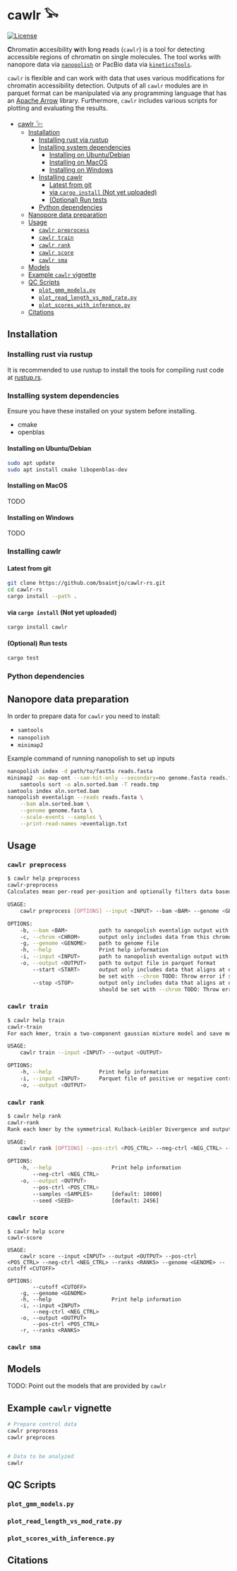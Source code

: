 # cawlr 𓅨

[![License](https://img.shields.io/badge/license-BSD_3--Clause-informational)](./LICENSE)

**C**hromatin **a**ccesibility **w**ith **l**ong **r**eads (`cawlr`) is a tool for detecting accessible regions of chromatin on single molecules. The tool works with nanopore data via [`nanopolish`](https://github.com/jts/nanopolish) or PacBio data via [`kineticsTools`](https://github.com/PacificBiosciences/kineticsTools).

`cawlr` is flexible and can work with data that uses various modifications for chromatin accessibility detection. Outputs of all `cawlr` modules are in parquet format can be manipulated via any programming language that has an [Apache Arrow](https://arrow.apache.org/install/) library. Furthermore, `cawlr` includes various scripts for plotting and evaluating the results.

- [cawlr 𓅨](#cawlr-𓅨)
  - [Installation](#installation)
    - [Installing rust via rustup](#installing-rust-via-rustup)
    - [Installing system dependencies](#installing-system-dependencies)
      - [Installing on Ubuntu/Debian](#installing-on-ubuntudebian)
      - [Installing on MacOS](#installing-on-macos)
      - [Installing on Windows](#installing-on-windows)
    - [Installing cawlr](#installing-cawlr)
      - [Latest from git](#latest-from-git)
      - [via `cargo install` (Not yet uploaded)](#via-cargo-install-not-yet-uploaded)
      - [(Optional) Run tests](#optional-run-tests)
    - [Python dependencies](#python-dependencies)
  - [Nanopore data preparation](#nanopore-data-preparation)
  - [Usage](#usage)
    - [`cawlr preprocess`](#cawlr-preprocess)
    - [`cawlr train`](#cawlr-train)
    - [`cawlr rank`](#cawlr-rank)
    - [`cawlr score`](#cawlr-score)
    - [`cawlr sma`](#cawlr-sma)
  - [Models](#models)
  - [Example `cawlr` vignette](#example-cawlr-vignette)
  - [QC Scripts](#qc-scripts)
    - [`plot_gmm_models.py`](#plot_gmm_modelspy)
    - [`plot_read_length_vs_mod_rate.py`](#plot_read_length_vs_mod_ratepy)
    - [`plot_scores_with_inference.py`](#plot_scores_with_inferencepy)
  - [Citations](#citations)

## Installation

### Installing rust via rustup

It is recommended to use rustup to install the tools for compiling rust code at [rustup.rs](https://rustup.rs/).

### Installing system dependencies

Ensure you have these installed on your system before installing.

- cmake
- openblas

#### Installing on Ubuntu/Debian

```bash
sudo apt update
sudo apt install cmake libopenblas-dev
```

#### Installing on MacOS

TODO

#### Installing on Windows

TODO

### Installing cawlr

#### Latest from git

```bash
git clone https://github.com/bsaintjo/cawlr-rs.git
cd cawlr-rs
cargo install --path .
```

#### via `cargo install` (Not yet uploaded)

```bash
cargo install cawlr
```

#### (Optional) Run tests

```bash
cargo test
```

### Python dependencies

## Nanopore data preparation

In order to prepare data for `cawlr` you need to install:

- `samtools`
- `nanopolish`
- `minimap2`

Example command of running nanopolish to set up inputs

```bash
nanopolish index -d path/to/fast5s reads.fasta
minimap2 -ax map-ont --sam-hit-only --secondary=no genome.fasta reads.fasta | \
    samtools sort -o aln.sorted.bam -T reads.tmp
samtools index aln.sorted.bam
nanopolish eventalign --reads reads.fasta \
    --bam aln.sorted.bam \
    --genome genome.fasta \
    --scale-events --samples \
    --print-read-names >eventalign.txt
```

## Usage

### `cawlr preprocess`

```bash
$ cawlr help preprocess
cawlr-preprocess 
Calculates mean per-read per-position and optionally filters data based on a given region

USAGE:
    cawlr preprocess [OPTIONS] --input <INPUT> --bam <BAM> --genome <GENOME> --output <OUTPUT>

OPTIONS:
    -b, --bam <BAM>          path to nanopolish eventalign output with samples column
    -c, --chrom <CHROM>      output only includes data from this chromosome
    -g, --genome <GENOME>    path to genome file
    -h, --help               Print help information
    -i, --input <INPUT>      path to nanopolish eventalign output with samples column
    -o, --output <OUTPUT>    path to output file in parquet format
        --start <START>      output only includes data that aligns at or after this position, should
                             be set with --chrom TODO: Throw error if set without --chrom
        --stop <STOP>        output only includes data that aligns at or before this position,
                             should be set with --chrom TODO: Throw error if set without --chrom

```

### `cawlr train`

```bash
$ cawlr help train
cawlr-train 
For each kmer, train a two-component gaussian mixture model and save models to a file

USAGE:
    cawlr train --input <INPUT> --output <OUTPUT>

OPTIONS:
    -h, --help               Print help information
    -i, --input <INPUT>      Parquet file of positive or negative control from cawlr preprocess
    -o, --output <OUTPUT>    
```

### `cawlr rank`

```bash
$ cawlr help rank
cawlr-rank 
Rank each kmer by the symmetrical Kulback-Leibler Divergence and output results

USAGE:
    cawlr rank [OPTIONS] --pos-ctrl <POS_CTRL> --neg-ctrl <NEG_CTRL> --output <OUTPUT>

OPTIONS:
    -h, --help                   Print help information
        --neg-ctrl <NEG_CTRL>    
    -o, --output <OUTPUT>        
        --pos-ctrl <POS_CTRL>    
        --samples <SAMPLES>      [default: 10000]
        --seed <SEED>            [default: 2456]
```

### `cawlr score`

```text
$ cawlr help score
cawlr-score 

USAGE:
    cawlr score --input <INPUT> --output <OUTPUT> --pos-ctrl <POS_CTRL> --neg-ctrl <NEG_CTRL> --ranks <RANKS> --genome <GENOME> --cutoff <CUTOFF>

OPTIONS:
        --cutoff <CUTOFF>        
    -g, --genome <GENOME>        
    -h, --help                   Print help information
    -i, --input <INPUT>          
        --neg-ctrl <NEG_CTRL>    
    -o, --output <OUTPUT>        
        --pos-ctrl <POS_CTRL>    
    -r, --ranks <RANKS>          

```

### `cawlr sma`

## Models

TODO: Point out the models that are provided by `cawlr`

## Example `cawlr` vignette

```bash
# Prepare control data
cawlr preprocess
cawlr preproces


# Data to be analyzed
cawlr

```

## QC Scripts

### `plot_gmm_models.py`

### `plot_read_length_vs_mod_rate.py`

### `plot_scores_with_inference.py`

## Citations
